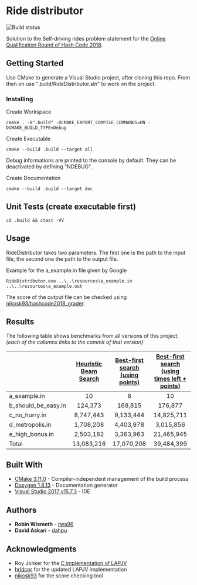 # Ride distributor

![Build status](https://travis-ci.org/ob-algdatii-ss18/leistungsnachweis-ride-distributor.svg?branch=master)

Solution to the Self-driving rides problem statement for the [Online Qualification Round of Hash Code 2018](https://hashcode.withgoogle.com/2018/tasks/hashcode2018_qualification_task.pdf).

## Getting Started

Use CMake to generate a Visual Studio project, after cloning this repo. From then on use ".build/RideDistributor.sln" to work on the project.

### Installing

Create Workspace

```shell
cmake . -B".build" -DCMAKE_EXPORT_COMPILE_COMMANDS=ON -DCMAKE_BUILD_TYPE=Debug
```

Create Executable

```shell
cmake --build .build --target all
```

Debug informations are printed to the console by default. They can be deactivated by defining "NDEBUG".

Create Documentation

```shell
cmake --build .build --target doc
```

## Unit Tests (create executable first)

```shell
cd .build && ctest -VV
```

## Usage

RideDistributor takes two parameters. The first one is the path to the input file, the second one the path to the output file.

Example for the a_example.in file given by Google

```shell
RideDistributor.exe ..\..\resources\a_example.in ..\..\resources\a_example.out
```

The score of the output file can be checked using [nikosk93/hashcode2018_grader](https://github.com/nikosk93/hashcode2018_grader).

## Results

The following table shows benchmarks from all versions of this project:
*(each of the columns links to the commit of that version)*

|                     | [Heuristic Beam Search] | [Best-first search (using points)] | [Best-first search (using times left + points)] |
| :------------------ | :---------------------: | :--------------------------------: | :---------------------------------------------: |
| a_example.in        | 10                      | 8                                  | 10                                              |
| b_should_be_easy.in | 124,373                 | 168,815                            | 176,877                                         |
| c_no_hurry.in       | 8,747,443               | 9,133,444                          | 14,825,711                                      |
| d_metropolis.in     | 1,708,208               | 4,403,978                          | 3,015,856                                       |
| e_high_bonus.in     | 2,503,182               | 3,363,963                          | 21,465,945                                      |
| Total               | 13,083,216              | 17,070,208                         | 39,484,399                                      |

[Heuristic Beam Search]: https://github.com/ob-algdatii-ss18/leistungsnachweis-ride-distributor/tree/f7e62f75816e76f720a8996a9e8c475ab3343053
[Best-first search (using points)]: https://github.com/ob-algdatii-ss18/leistungsnachweis-ride-distributor/tree/159ce4224aa3974086f4b4e08e330543555b7478
[Best-first search (using times left + points)]: https://github.com/ob-algdatii-ss18/leistungsnachweis-ride-distributor/tree/eb81ece48d004fe83487926999c8ef1079212033

## Built With

* [CMake 3.11.0](https://cmake.org/cmake/help/v3.11/) - Compiler-independent management of the build process
* [Doxygen 1.8.13](https://www.stack.nl/~dimitri/doxygen/manual/index.html) - Documentation generator
* [Visual Studio 2017 v15.7.3](https://docs.microsoft.com/en-us/visualstudio/ide/) - IDE

## Authors

* **Robin Wismeth** - [rwa96](https://github.com/rwa96)
* **David Askari** - [dahpu](https://github.com/dahpu)

## Acknowledgments

* Roy Jonker for the [C implementation of LAPJV](https://web.archive.org/web/20051030203159/http://www.magiclogic.com/assignment/lap_cpp.zip)
* [hrldcpr](https://github.com/hrldcpr/pyLAPJV) for the updated LAPJV implementation
* [nikosk93](https://github.com/nikosk93/hashcode2018_grader) for the score checking tool
